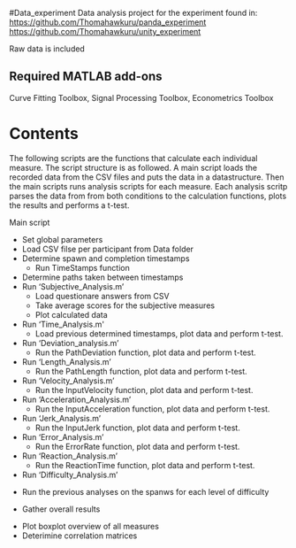 #Data_experiment
Data analysis project for the experiment found in:  
https://github.com/Thomahawkuru/panda_experiment  
https://github.com/Thomahawkuru/unity_experiment  

Raw data is included

## Required MATLAB add-ons
Curve Fitting Toolbox, Signal Processing Toolbox, Econometrics Toolbox

# Contents
The following scripts are the functions that calculate each individual measure. The script structure is as followed. A main script loads the recorded data from the CSV files and puts the data in a datastructure. Then the main scripts runs analysis scripts for each measure. Each analysis scritp parses the data from from both conditions to the calculation functions, plots the results and performs a t-test.

Main script
* Set global parameters
*	Load CSV filse per participant from Data folder
* Determine spawn and completion timestamps
  - Run TimeStamps function    
* Determine paths taken between timestamps
* Run ‘Subjective_Analysis.m’
  - Load questionare answers from CSV
  - Take average scores for the subjective measures
  - Plot calculated data
* Run ‘Time_Analysis.m'
  - Load previous determined timestamps, plot data and perform t-test.
* Run ‘Deviation_analysis.m’
  - Run the PathDeviation function, plot data and perform t-test.
* Run ‘Length_Analysis.m’
  - Run the PathLength function, plot data and perform t-test.
* Run ‘Velocity_Analysis.m’
  - Run the InputVelocity function, plot data and perform t-test.
* Run ‘Acceleration_Analysis.m’
  - Run the InputAcceleration function, plot data and perform t-test.
* Run ‘Jerk_Analysis.m’
  - Run the InputJerk function, plot data and perform t-test.
* Run ‘Error_Analysis.m’
  - Run the ErrorRate function, plot data and perform t-test.
* Run ‘Reaction_Analysis.m’
  - Run the ReactionTime function, plot data and perform t-test.
*	Run ‘Difficulty_Analysis.m’
  - Run the previous analyses on the spanws for each level of difficulty
*	Gather overall results
  - Plot boxplot overview of all measures
  - Deterimine correlation matrices
